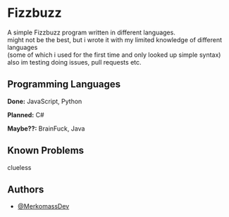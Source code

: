 # Fizzbuzz

A simple Fizzbuzz program written in different languages.   
might not be the best, but i wrote it with my limited knowledge of different languages   
(some of which i used for the first time and only looked up simple syntax)  
also im testing doing issues, pull requests etc.

## Programming Languages

**Done:** JavaScript, Python

**Planned:** C#

**Maybe??:** BrainFuck, Java

## Known Problems

clueless

## Authors

- [@MerkomassDev](https://github.com/MerkomassDev)
